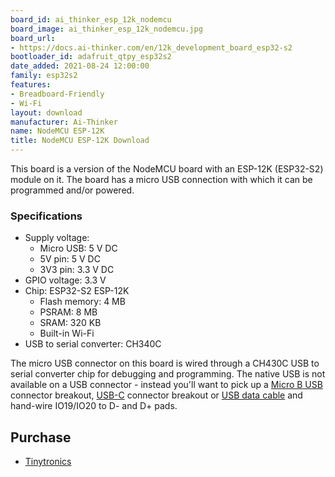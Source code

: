 ```yaml
---
board_id: ai_thinker_esp_12k_nodemcu
board_image: ai_thinker_esp_12k_nodemcu.jpg
board_url:
- https://docs.ai-thinker.com/en/12k_development_board_esp32-s2
bootloader_id: adafruit_qtpy_esp32s2
date_added: 2021-08-24 12:00:00
family: esp32s2
features:
- Breadboard-Friendly
- Wi-Fi
layout: download
manufacturer: Ai-Thinker
name: NodeMCU ESP-12K
title: NodeMCU ESP-12K Download
---
```


This board is a version of the NodeMCU board with an ESP-12K (ESP32-S2) module on it. The board has a micro USB connection with which it can be programmed and/or powered.

### Specifications

- Supply voltage:
  - Micro USB: 5 V DC
  - 5V pin: 5 V DC
  - 3V3 pin: 3.3 V DC
- GPIO voltage: 3.3 V
- Chip: ESP32-S2 ESP-12K
  - Flash memory: 4 MB
  - PSRAM: 8 MB
  - SRAM: 320 KB
  - Built-in Wi-Fi
- USB to serial converter: CH340C

The micro USB connector on this board is wired through a CH430C USB to serial converter chip for debugging and programming. The native USB is not available on a USB connector - instead you'll want to pick up a [Micro B USB](https://www.adafruit.com/product/1833) connector breakout, [USB-C](https://www.adafruit.com/product/4090) connector breakout or [USB data cable](https://www.adafruit.com/product/4448) and hand-wire IO19/IO20 to D- and D+ pads.

## Purchase

* [Tinytronics](https://www.tinytronics.nl/shop/en/development-boards/microcontroller-boards/with-wi-fi/ai-thinker-nodemcu-32-s2-esp-12k)
